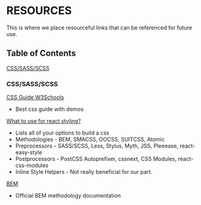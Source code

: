 RESOURCES
=========

This is where we place resourceful links that can be referenced for future use.

Table of Contents
-----------------
[CSS/SASS/SCSS](#CSS/SASS/SCSS)






















### CSS/SASS/SCSS

[CSS Guide W3Schools](https://www.w3schools.com/cssref/default.asp)
* Best css guide with demos

[What to use for react styling?](https://www.andrewhfarmer.com/how-to-style-react/)  
* Lists all of your options to build a css  
* Methodologies - BEM, SMACSS, OOCSS, SUITCSS, Atomic
* Preprocessors - SASS/SCSS, Less, Stylus, Myth, JSS, Pleeease, react-easy-style
* Postprocessors - PostCSS Autoprefixer, cssnext, CSS Modules, react-css-modules
* Inline Style Helpers - Not really beneficial for our part.

[BEM](https://en.bem.info/methodology/)
* Official BEM methodology documentation
   
